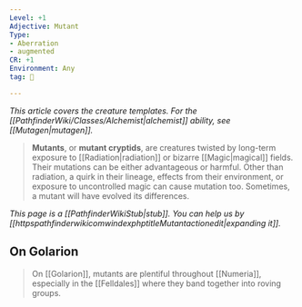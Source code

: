 ```yaml
---
Level: +1
Adjective: Mutant
Type:
- Aberration
- augmented
CR: +1
Environment: Any
tag: 👹

---
```


*This article covers the creature templates. For the [[PathfinderWiki/Classes/Alchemist|alchemist]] ability, see [[Mutagen|mutagen]].*
> **Mutants**, or **mutant cryptids**, are creatures twisted by long-term exposure to [[Radiation|radiation]] or bizarre [[Magic|magical]] fields. Their mutations can be either advantageous or harmful. Other than radiation, a quirk in their lineage, effects from their environment, or exposure to uncontrolled magic can cause mutation too. Sometimes, a mutant will have evolved its differences.



*This page is a [[PathfinderWikiStub|stub]]. You can help us by [[httpspathfinderwikicomwindexphptitleMutantactionedit|expanding it]].*


## On Golarion

> On [[Golarion]], mutants are plentiful throughout [[Numeria]], especially in the [[Felldales]] where they band together into roving groups.







